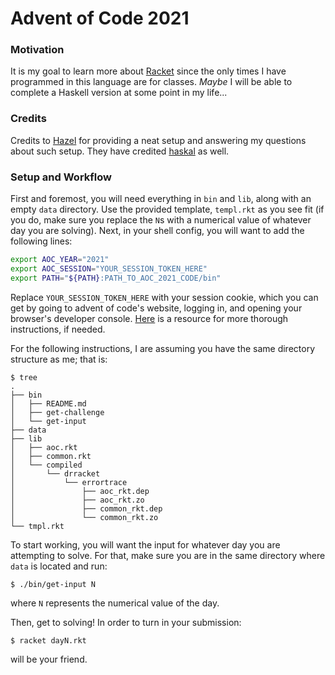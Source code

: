 # Advent of Code 2021

### Motivation
It is my goal to learn more about [Racket](https://racket-lang.org/) since the only times I have programmed in this language are for classes. *Maybe* I will be able to complete a Haskell version at some point in my life...

### Credits
Credits to [Hazel](https://git.bicompact.space/hazel/aoc-2021) for providing a neat setup and answering my questions about such setup. They have credited [haskal](https://git.lain.faith/haskal/aoc2020/src/branch/aoc2020/scripts) as well.

### Setup and Workflow

First and foremost, you will need everything in `bin` and `lib`, along with an empty `data` directory. Use the provided template, `templ.rkt` as you see fit (if you do, make sure you replace the `N`s with a numerical value of whatever day you are solving).
Next, in your shell config, you will want to add the following lines:
```zsh
export AOC_YEAR="2021"
export AOC_SESSION="YOUR_SESSION_TOKEN_HERE"
export PATH="${PATH}:PATH_TO_AOC_2021_CODE/bin"
```
Replace `YOUR_SESSION_TOKEN_HERE` with your session cookie, which you can get by going to advent of code's website, logging in, and opening your browser's developer console. [Here](https://github.com/wimglenn/advent-of-code-wim/issues/1) is a resource for more thorough instructions, if needed.

For the following instructions, I are assuming you have the same directory structure as me; that is:
```
$ tree
.
├── bin
│   ├── README.md
│   ├── get-challenge
│   └── get-input
├── data
├── lib
│   ├── aoc.rkt
│   ├── common.rkt
│   └── compiled
│       └── drracket
│           └── errortrace
│               ├── aoc_rkt.dep
│               ├── aoc_rkt.zo
│               ├── common_rkt.dep
│               └── common_rkt.zo
└── tmpl.rkt
```
To start working, you will want the input for whatever day you are attempting to solve. For that, make sure you are in the same directory where `data` is located and run:
```
$ ./bin/get-input N
```
where `N` represents the numerical value of the day.

Then, get to solving! In order to turn in your submission:
```
$ racket dayN.rkt
```
will be your friend.


